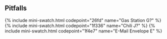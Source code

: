## Pitfalls

{% include mini-swatch.html codepoint="26fd" name="Gas Station G?" %}
{% include mini-swatch.html codepoint="1f336" name="Chili J?" %}
{% include mini-swatch.html codepoint="1f4e7" name="E-Mail Envelope E" %}
